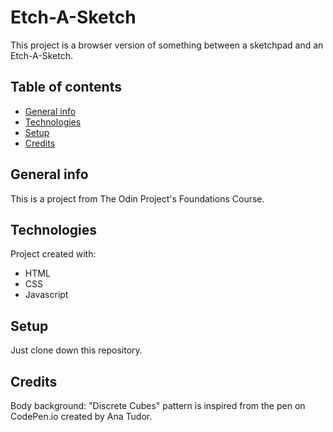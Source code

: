 # Etch-A-Sketch
This project is a browser version of something between a sketchpad and an Etch-A-Sketch.

## Table of contents
* [General info](#general-info)
* [Technologies](#technologies)
* [Setup](#setup)
* [Credits](#credits)

## General info
This is a project from The Odin Project's Foundations Course.

## Technologies
Project created with:
* HTML
* CSS
* Javascript

## Setup
Just clone down this repository.

## Credits
Body background:
"Discrete Cubes" pattern is inspired from the pen on CodePen.io created by Ana Tudor.